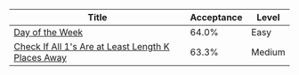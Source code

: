 | Title                                                                                                                                 | Acceptance   | Level   |
|---------------------------------------------------------------------------------------------------------------------------------------|--------------|---------|
| [Day of the Week](https://leetcode.com/problems/day-of-the-week)                                                                      | 64.0%        | Easy    |
| [Check If All 1's Are at Least Length K Places Away](https://leetcode.com/problems/check-if-all-1s-are-at-least-length-k-places-away) | 63.3%        | Medium  |